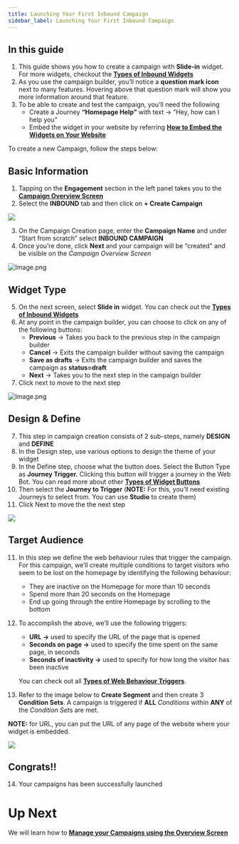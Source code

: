 ```yaml
---
title: Launching Your First Inbound Campaign
sidebar_label: Launching Your First Inbound Campaign
---
```


## In this guide

1. This guide shows you how to create a campaign with **Slide-in** widget. For more widgets, checkout the [**Types of Inbound Widgets**](http://docs.yellow.ai/docs/platform_concepts/engagement/inbound/inboundWidgets/typesOfWidgets)
2. As you use the campaign builder, you’ll notice a **question mark icon** next to many features. Hovering above that question mark will show you more information around that feature.
3. To be able to create and test the campaign, you’ll need the following
   - Create a Journey **“Homepage Help”** with text → ”Hey, how can I help you”
   - Embed the widget in your website by referring [**How to Embed the Widgets on Your Website**](http://docs.yellow.ai/docs/platform_concepts/engagement/inbound/inboundWidgets/embedWidgetsOnWebsite)

To create a new Campaign, follow the steps below:

## Basic Information

1. Tapping on the **Engagement** section in the left panel takes you to the [**Campaign Overview Screen**](http://docs.yellow.ai/docs/platform_concepts/engagement/inbound/gettingStarted/campaignsOverviewScreen)
2. Select the **INBOUND** tab and then click on **+ Create Campaign**

![](https://cdn.yellowmessenger.com/WvXywYFcMQMp1626107670054.gif)

3. On the Campaign Creation page, enter the **Campaign Name** and under “Start from scratch” select **INBOUND CAMPAIGN**
4. Once you’re done, click **Next** and your campaign will be “created" and be visible on the _Campaign Overview Screen_

![Image.png](https://res.craft.do/user/full/a59774be-e9f6-fe9e-e9df-69fe0168e698/doc/068BB776-1320-44EE-951A-D501BCFBC578/C844D219-8355-459C-AABF-F92A280AD0AF_2/Image.png)

## Widget Type

5. On the next screen, select **Slide in** widget. You can check out the [**Types of Inbound Widgets**](http://docs.yellow.ai/docs/platform_concepts/engagement/inbound/inboundWidgets/typesOfWidgets)
6. At any point in the campaign builder, you can choose to click on any of the following buttons:
   - **Previous** → Takes you back to the previous step in the campaign builder
   - **Cancel** → Exits the campaign builder without saving the campaign
   - **Save as drafts** → Exits the campaign builder and saves the campaign as **status=draft**
   - **Next** → Takes you to the next step in the campaign builder
7. Click next to move to the next step

![Image.png](https://res.craft.do/user/full/a59774be-e9f6-fe9e-e9df-69fe0168e698/doc/068BB776-1320-44EE-951A-D501BCFBC578/218BD730-D9FE-4D20-A35A-042E5C5FE8A1_2/Image.png)

## Design & Define

7.  This step in campaign creation consists of 2 sub-steps, namely **DESIGN** and **DEFINE**
8.  In the Design step, use various options to design the theme of your widget
9.  In the Define step, choose what the button does. Select the Button Type as **Journey Trigger.** Clicking this button will trigger a journey in the Web Bot. You can read more about other [**Types of Widget Buttons**](http://docs.yellow.ai/docs/platform_concepts/engagement/inbound/inboundWidgets/typesOfWidgetButtons)
10. Then select the **Journey to Trigger** (**NOTE:** For this, you’ll need existing Journeys to select from. You can use **Studio** to create them)
11. Click Next to move the the next step

![](https://cdn.yellowmessenger.com/D4vljqGXWlS91626172416220.gif)

## Target Audience

11. In this step we define the web behaviour rules that trigger the campaign. For this campaign, we’ll create multiple conditions to target visitors who seem to be lost on the homepage by identifying the following behaviour:

    - They are inactive on the Homepage for more than 10 seconds
    - Spend more than 20 seconds on the Homepage
    - End up going through the entire Homepage by scrolling to the bottom

12. To accomplish the above, we’ll use the following triggers:

    - **URL →** used to specify the URL of the page that is opened
    - **Seconds on page →** used to specify the time spent on the same page, in seconds
    - **Seconds of inactivity →** used to specify for how long the visitor has been inactive

    You can check out all [**Types of Web Behaviour Triggers**](http://docs.yellow.ai/docs/platform_concepts/engagement/inbound/webBehaviourTriggers/webBehaviorTriggerType).

13. Refer to the image below to **Create Segment** and then create 3 **Condition Sets**. A campaign is triggered if **ALL** _Conditions_ within **ANY** of the *Condition Set*s are met.

**NOTE:** for URL, you can put the URL of any page of the website where your widget is embedded.

![](https://cdn.yellowmessenger.com/tuccUSYKo5hu1626172455444.gif)

## Congrats!!

14. Your campaigns has been successfully launched

# Up Next

We will learn how to [**Manage your Campaigns using the Overview Screen**](http://docs.yellow.ai/docs/platform_concepts/engagement/inbound/gettingStarted/campaignsOverviewScreen)

